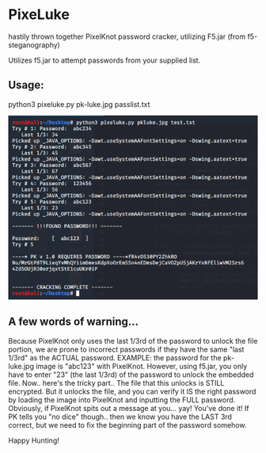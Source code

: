 # PixeLuke
hastily thrown together PixelKnot password cracker, utilizing F5.jar (from f5-steganography)

Utilizes f5.jar to attempt passwords from your supplied list.

## Usage:
python3 pixeluke.py pk-luke.jpg passlist.txt

![Screenshot](https://raw.githubusercontent.com/seanreconnery/pixeluke/master/pixeluke_screenshot.png)


## A few words of warning...
Because PixelKnot only uses the last 1/3rd of the password to unlock the file portion, we are prone to incorrect passwords if they have the same "last 1/3rd" as the ACTUAL password.
EXAMPLE:  the password for the pk-luke.jpg image is "abc123" with PixelKnot.  However, using f5.jar, you only have to enter "23" (the last 1/3rd) of the password to unlock the embedded file.
Now.. here's the tricky part..
The file that this unlocks is STILL encrypted.  But it unlocks the file, and you can verify it IS the right password by loading the image into PixelKnot and inputting the FULL password.
Obviously, if PixelKnot spits out a message at you... yay!  You've done it!
If PK tells you "no dice" though.. then we know you have the LAST 3rd correct, but we need to fix the beginning part of the password somehow.

Happy Hunting!
